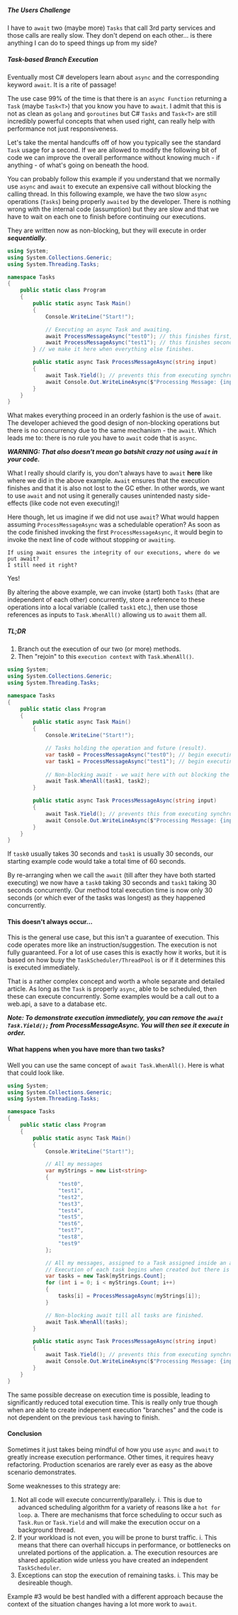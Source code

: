 ﻿##### The Users Challenge
I have to `await` two (maybe more) `Tasks` that call 3rd party services and those calls are really slow. They don't depend on each
other... is there anything I can do to speed things up from my side?

##### Task-based Branch Execution
Eventually most C# developers learn about `async` and the corresponding keyword `await`. It is a rite of passage!
    
The use case 99% of the time is that there is an `async Function` returning a `Task` (maybe `Task<T>`) that you know you have to `await`. I
admit that this is not as clean as `golang` and `goroutines` but C# `Tasks` and `Task<T>` are still incredibly powerful concepts that when
used right, can really help with performance not just responsiveness.

Let's take the mental handcuffs off of how you typically see the standard `Task` usage for a second. If we are allowed to modify
the following bit of code we can improve the overall performance without knowing much - if anything - of what's going on beneath the hood.
    
You can probably follow this example if you understand that we normally use `async` and `await` to execute an expensive call without
blocking the calling thread. In this following example, we have the two slow `async` operations (`Tasks`) being properly `awaited`
by the developer. There is nothing wrong with the internal code (assumption) but they are slow and that we have to wait
on each one to finish before continuing our executions.

They are written now as non-blocking, but they will execute in order _**sequentially**_.

```csharp
using System;
using System.Collections.Generic;
using System.Threading.Tasks;

namespace Tasks
{
    public static class Program
    {
        public static async Task Main()
        {
            Console.WriteLine("Start!");

            // Executing an async Task and awaiting.
            await ProcessMessageAsync("test0"); // this finishes first, we wait here till that happens.
            await ProcessMessageAsync("test1"); // this finishes second, we wait here till that happens.
        } // we make it here when everything else finishes.

        public static async Task ProcessMessageAsync(string input)
        {
            await Task.Yield(); // prevents this from executing synchronously
            await Console.Out.WriteLineAsync($"Processing Message: {input}");
        }
    }
}
```

What makes everything proceed in an orderly fashion is the use of `await`. The developer achieved the good design of non-blocking
operations but there is no concurrency due to the same mechanism - the `await`. Which leads me to: there is no rule you have to `await` code
that is `async`.
    
_**WARNING: That also doesn't mean go batshit crazy not using `await` in your code.**_

What I really should clarify is, you don't always have to `await` **here** like where we did in the above example. `Await` ensures that the
execution finishes and that it is also not lost to the GC ether. In other words, we want to use `await` and not using it generally causes
unintended nasty side-effects (like code not even executing)!
        
Here though, let us imagine if we did not use `await`? What would happen assuming `ProcessMessageAsync` was a schedulable operation?
As soon as the code finished invoking the first `ProcessMessageAsync`, it would begin to invoke the next line of code without stopping
or `awaiting`.

```text
If using await ensures the integrity of our executions, where do we put await?  
I still need it right? 
```
Yes!

By altering the above example, we can invoke (start) both `Tasks` (that are independent of each other) concurrently,
store a reference to these operations into a local variable (called `task1` etc.), then use those references as inputs to
`Task.WhenAll()` allowing us to `await` them all.

##### TL;DR
1. Branch out the execution of our two (or more) methods.  
2. Then "rejoin" to this `execution context` with `Task.WhenAll()`.  

```csharp
using System;
using System.Collections.Generic;
using System.Threading.Tasks;

namespace Tasks
{
    public static class Program
    {
        public static async Task Main()
        {
            Console.WriteLine("Start!");

            // Tasks holding the operation and future (result). 
            var task0 = ProcessMessageAsync("test0"); // begin executing (branch #0)
            var task1 = ProcessMessageAsync("test1"); // begin executing (branch #1)
            
            // Non-blocking await - we wait here with out blocking the thread till all the input Tasks have Completed.
            await Task.WhenAll(task1, task2);
        }

        public static async Task ProcessMessageAsync(string input)
        {
            await Task.Yield(); // prevents this from executing synchronously
            await Console.Out.WriteLineAsync($"Processing Message: {input}");
        }
    }
}
```

If `task0` usually takes 30 seconds and `task1` is usually 30 seconds, our starting example code would take a total time of 60 seconds.
    
By re-arranging when we call the `await` (till after they have both started executing) we now have a `task0` taking 30 seconds and
`task1` taking 30 seconds concurrently. Our method total execution time is now only 30 seconds (or which ever of the tasks was
longest) as they happened concurrently.

#### This doesn't always occur...
This is the general use case, but this isn't a guarantee of execution. This code operates more like an instruction/suggestion. The execution
is not fully guaranteed. For a lot of use cases this is exactly how it works, but it is based on how busy the `TaskScheduler/ThreadPool` is
or if it determines this is executed immediately.

That is a rather complex concept and worth a whole separate and detailed article. As long as the `Task` is properly `async`, able to be
scheduled, then these can execute concurrently. Some examples would be a call out to a web.api, a save to a database etc.

_**Note: To demonstrate execution immediately, you can remove the `await Task.Yield();` from ProcessMessageAsync. You will then see it execute
in order.**_

#### What happens when you have more than two tasks?
Well you can use the same concept of `await Task.WhenAll()`. Here is what that could look like.

```csharp
using System;
using System.Collections.Generic;
using System.Threading.Tasks;

namespace Tasks
{
    public static class Program
    {
        public static async Task Main()
        {
            Console.WriteLine("Start!");

            // All my messages
            var myStrings = new List<string>
            {
                "test0",
                "test1",
                "test2",
                "test3",
                "test4",
                "test5",
                "test6",
                "test7",
                "test8",
                "test9"
            };

            // All my messages, assigned to a Task assigned inside an array.
            // Execution of each task begins when created but there is no blocking here.
            var tasks = new Task[myStrings.Count];
            for (int i = 0; i < myStrings.Count; i++)
            {
                tasks[i] = ProcessMessageAsync(myStrings[i]);
            }

            // Non-blocking await till all tasks are finished.
            await Task.WhenAll(tasks);
        }

        public static async Task ProcessMessageAsync(string input)
        {
            await Task.Yield(); // prevents this from executing synchronously
            await Console.Out.WriteLineAsync($"Processing Message: {input}");
        }
    }
}
```

The same possible decrease on execution time is possible, leading to significantly reduced total execution time. This is really only true
though when are able to create indepenent execution "branches" and the code is not dependent on the previous `task` having to finish.

#### Conclusion
Sometimes it just takes being mindful of how you use `async` and `await` to greatly increase execution performance. Other times, it requires
heavy refactoring. Production scenarios are rarely ever as easy as the above scenario demonstrates.

Some weaknesses to this strategy are:
1. Not all code will execute concurrently/parallely.
   i. This is due to advanced scheduling algorithm for a variety of reasons like a `hot for loop`.
      a. There are mechanisms that force scheduling to occur such as `Task.Run` or `Task.Yield` and will make the execution occur on a background
      thread. 
2. If your workload is not even, you will be prone to burst traffic.
   i. This means that there can overhall hiccups in performance, or bottlenecks on unrelated portions of the application.
      a. The execution resources are shared application wide unless you have created an independent `TaskScheduler`.
3. Exceptions can stop the execution of remaining tasks.
   i. This may be desireable though.
    
Example #3 would be best handled with a different approach because the context of the situation changes having a lot more work to `await`.